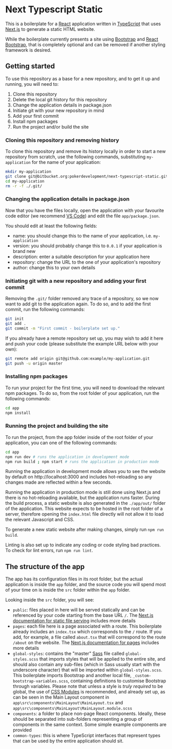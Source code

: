 # Next Typescript Static

This is a boilerplate for a [React](https://reactjs.org/) application written in [TypeScript](https://www.typescriptlang.org/) that uses [Next.js](https://nextjs.org/) to generate a static HTML website.

While the boilerplate currently presents a site using [Bootstrap](https://getbootstrap.com/) and [React Bootstrap](https://react-bootstrap.github.io/), that is completely optional and can be removed if another styling framework is desired.

## Getting started

To use this repository as a base for a new repository, and to get it up and running, you will need to:

1. Clone this repository
2. Delete the local git history for this repository
3. Change the application details in package.json
4. Initiate git with your new repository in mind
5. Add your first commit
6. Install npm packages
7. Run the project and/or build the site

### Cloning this repository and removing history

To clone this repository and remove its history locally in order to start a new repository from scratch, use the following commands, substituting `my-application` for the name of your application:

```bash
mkdir my-application
git clone git@bitbucket.org:pokerdevelopment/next-typescript-static.git ./my-application
cd my-application
rm -r -f ./.git/
```

### Changing the application details in package.json

Now that you have the files locally, open the application with your favourite code editor (we recommend [VS Code](https://code.visualstudio.com/)) and edit the file `app/package.json`.

You should edit at least the following fields:

- name: you should change this to the name of your application, i.e. `my-application`
- version: you should probably change this to `0.0.1` if your application is brand new
- description: enter a suitable description for your application here
- repository: change the URL to the one of your application's repository
- author: change this to your own details

### Initiating git with a new repository and adding your first commit

Removing the `.git/` folder removed any trace of a repository, so we now want to add git to the application again. To do so, and to add the first commit, run the following commands:

```bash
git init
git add .
git commit -m "First commit - boilerplate set up."
```

If you already have a remote repository set up, you may wish to add it here and push your code (please substitute the example URL below with your own):

```bash
git remote add origin git@github.com:example/my-application.git
git push -u origin master
```

### Installing npm packages

To run your project for the first time, you will need to download the relevant npm packages. To do so, from the root folder of your application, run the following commands:

```bash
cd app
npm install
```

### Running the project and building the site

To run the project, from the app folder inside of the root folder of your application, you can one of the following commands:

```bash
cd app
npm run dev # runs the application in development mode
npm run build ; npm start # runs the application in production mode
```

Running the application in development mode allows you to see the website by default on http://localhost:3000 and includes hot-reloading so any changes made are reflected within a few seconds.

Running the application in production mode is still done using Next.js and there is no hot-reloading available, but the application runs faster. During the build process, a static website is also generated in the `./app/out/` folder of the application. This website expects to be hosted in the root folder of a server, therefore opening the `index.html` file directly will not allow it to load the relevant Javascript and CSS.

To generate a new static website after making changes, simply run `npm run build`.

Linting is also set up to indicate any coding or code styling bad practices. To check for lint errors, run `npm run lint`.

## The structure of the app

The app has its configuration files in its root folder, but the actual application is inside the `app` folder, and the source code you will spend most of your time on is inside the `src` folder within the `app` folder.

Looking inside the `src` folder, you will see:

- `public`: files placed in here will be served statically and can be referenced by your code starting from the base URL `/`. The [Next.js documentation for static file serving](https://nextjs.org/docs/basic-features/static-file-serving) includes more details
- `pages`: each file here is a page associated with a route. This boilerplate already includes an `index.tsx` which corresponds to the `/` route. If you add, for example, a file called `about.tsx` that will correspond to the route `/about` on the website. The [Next.js documentation for pages](https://nextjs.org/docs/basic-features/pages) includes more details
- `global-styles`: contains the "master" [Sass](https://sass-lang.com/) file called `global-styles.scss` that imports styles that will be applied to the entire site, and should also contain any sub-files (which in Sass usually start with the underscore character) that will be imported within `global-styles.scss`. This boilerplate imports Bootstrap and another local file, `_custom-bootstrap-variables.scss`, containing definitions to customise Bootstrap through variables. Please note that unless a style is _truly required_ to be global, the use of [CSS Modules](https://github.com/css-modules/css-modules) is recommended, and already set up, as can be seen in the Main Layout component in `app\src\components\MainLayout\MainLayout.tsx` and `app\src\components\MainLayout\MainLayout.module.scss`
- `components`: a folder to place non-page React components. Ideally, these should be separated into sub-folders representing a group of components in the same context. Some simple example components are provided
- `common-types`: this is where TypeScript interfaces that represent types that can be used by the entire application should sit.
